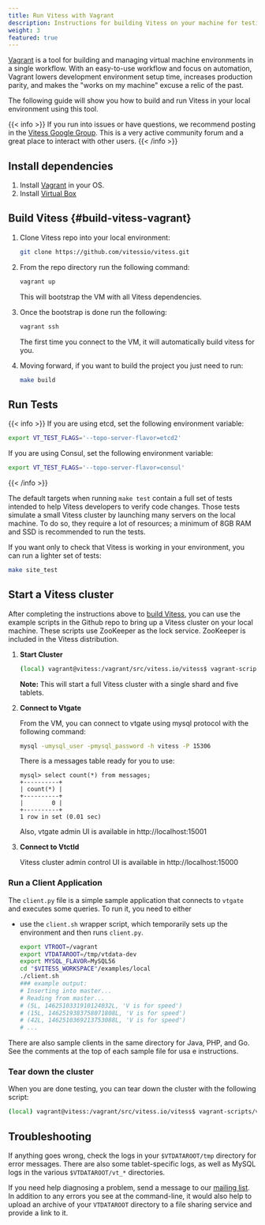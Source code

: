 ```yaml
---
title: Run Vitess with Vagrant
description: Instructions for building Vitess on your machine for testing and development purposes using Vagrant
weight: 3
featured: true
---
```


[Vagrant](https://www.vagrantup.com/) is a tool for building and managing virtual machine environments in a single workflow. With an easy-to-use workflow and focus on automation, Vagrant lowers development environment setup time, increases production parity, and makes the "works on my machine" excuse a relic of the past.


The following guide will show you how to build and run Vitess in your local environment using this tool. 

{{< info >}}
If you run into issues or have questions, we recommend posting in the [Vitess Google Group](https://groups.google.com/forum/#!forum/vitess). This is a very active community forum and a great place to interact with other users.
{{< /info >}}

## Install dependencies

1. Install [Vagrant](https://www.vagrantup.com/downloads.html) in your OS. 
1. Install [Virtual Box](https://www.virtualbox.org/)


## Build Vitess {#build-vitess-vagrant}

1. Clone Vitess repo into your local environment:

    ```sh
    git clone https://github.com/vitessio/vitess.git 
    ```

2. From the repo directory run the following command:

    ```sh
    vagrant up
    ```
    
    This will bootstrap the VM with all Vitess dependencies.

3. Once the bootstrap is done run the following:

    ```sh
    vagrant ssh
    ```

    The first time you connect to the VM, it will automatically build vitess for you.

4. Moving forward, if you want to build the project you just need to run:
    ```sh
    make build
    ```

## Run Tests

{{< info >}}
If you are using etcd, set the following environment variable:

```sh
export VT_TEST_FLAGS='--topo-server-flavor=etcd2'
```

If you are using Consul, set the following environment variable:

```sh
export VT_TEST_FLAGS='--topo-server-flavor=consul'
```
{{< /info >}}

The default targets when running `make test` contain a full set of tests intended to help Vitess developers to verify code changes. Those tests simulate a small Vitess cluster by launching many servers on the local machine. To do so, they require a lot of resources; a minimum of 8GB RAM and SSD is recommended to run the tests.

If you want only to check that Vitess is working in your environment, you can run a lighter set of tests:

```sh
make site_test
```

## Start a Vitess cluster

After completing the instructions above to [build Vitess](#build-vitess-vagrant), you can use the example scripts in the Github repo to bring up a Vitess cluster on your local machine. These scripts use ZooKeeper as the lock service. ZooKeeper is included in the Vitess distribution.

1. **Start Cluster**

    ```sh
    (local) vagrant@vitess:/vagrant/src/vitess.io/vitess$ vagrant-scripts/vitess/start.sh
    ```

    **Note:** This will start a full Vitess cluster with a single shard and five tablets. 

2. **Connect to Vtgate**
   
   From the VM, you can connect to vtgate using mysql protocol with the following command:

   ```sh
   mysql -umysql_user -pmysql_password -h vitess -P 15306
   ``` 
   
   There is a messages table ready for you to use:

   ```
   mysql> select count(*) from messages;
   +----------+
   | count(*) |
   +----------+
   |        0 |
   +----------+
   1 row in set (0.01 sec)
   ```

   Also, vtgate admin UI is available in http://localhost:15001
   
3. **Connect to Vtctld**
   
   Vitess cluster admin control UI is available in http://localhost:15000
   

### Run a Client Application

The `client.py` file is a simple sample application that connects to `vtgate` and executes some queries. To run it, you need to either

* use the `client.sh` wrapper script, which temporarily sets up the environment and then runs `client.py`.

    ```sh
    export VTROOT=/vagrant
    export VTDATAROOT=/tmp/vtdata-dev
    export MYSQL_FLAVOR=MySQL56
    cd "$VITESS_WORKSPACE"/examples/local
    ./client.sh
    ### example output:
    # Inserting into master...
    # Reading from master...
    # (5L, 1462510331910124032L, 'V is for speed')
    # (15L, 1462519383758071808L, 'V is for speed')
    # (42L, 1462510369213753088L, 'V is for speed')
    # ...
    ```

There are also sample clients in the same directory for Java, PHP, and Go. See the comments at the top of each sample file for usa e instructions.

### Tear down the cluster

When you are done testing, you can tear down the cluster with the following script: 

```sh
(local) vagrant@vitess:/vagrant/src/vitess.io/vitess$ vagrant-scripts/vitess/stop.sh
```

## Troubleshooting

If anything goes wrong, check the logs in your `$VTDATAROOT/tmp` directory for error messages. There are also some tablet-specific logs, as well as MySQL logs in the various `$VTDATAROOT/vt_*` directories.

If you need help diagnosing a problem, send a message to our [mailing list](https://groups.google.com/forum/#!forum/vitess). In addition to any errors you see at the command-line, it would also help to upload an archive of your `VTDATAROOT` directory to a file sharing service and provide a link to it.
